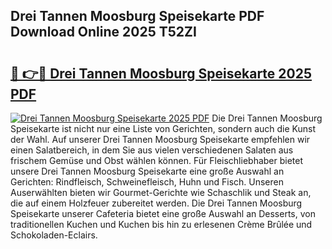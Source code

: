 ## Drei Tannen Moosburg Speisekarte PDF Download Online 2025 T52ZI

# <h2><a href="http://gc8cg7p.nevu.top/?p=Drei+Tannen+Moosburg+Speisekarte">🔗 👉🔴 Drei Tannen Moosburg Speisekarte 2025 PDF</a></h2>

[![Drei Tannen Moosburg Speisekarte 2025 PDF](https://i.imgur.com/dBaPXMq.png)](http://gc8cg7p.nevu.top/?p=Drei+Tannen+Moosburg+Speisekarte)
Die Drei Tannen Moosburg Speisekarte ist nicht nur eine Liste von Gerichten, sondern auch die Kunst der Wahl. Auf unserer Drei Tannen Moosburg Speisekarte empfehlen wir einen Salatbereich, in dem Sie aus vielen verschiedenen Salaten aus frischem Gemüse und Obst wählen können. Für Fleischliebhaber bietet unsere Drei Tannen Moosburg Speisekarte eine große Auswahl an Gerichten: Rindfleisch, Schweinefleisch, Huhn und Fisch. Unseren Auserwählten bieten wir Gourmet-Gerichte wie Schaschlik und Steak an, die auf einem Holzfeuer zubereitet werden. Die Drei Tannen Moosburg Speisekarte unserer Cafeteria bietet eine große Auswahl an Desserts, von traditionellen Kuchen und Kuchen bis hin zu erlesenen Crème Brûlée und Schokoladen-Eclairs.
